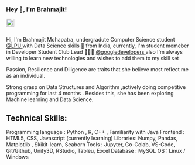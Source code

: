 ### Hey 👋, I'm Brahmajit!

<a href="https://www.linkedin.com/in/brahmajit-mohapatra-730743169/" rel="nofollow">
  <img align="left" alt="Brahmajit's LinkdeIN" width="22px" src="https://camo.githubusercontent.com/d659d2bac00c01b42bffbae84bdc121e828b8fecd5b4949ffa2575f5d9e4a371/68747470733a2f2f63646e2e6a7364656c6976722e6e65742f6e706d2f73696d706c652d69636f6e734076332f69636f6e732f6c696e6b6564696e2e737667" data-canonical-src="https://cdn.jsdelivr.net/npm/simple-icons@v3/icons/linkedin.svg" style="max-width:100%;">
</a>

<br>
</br>

Hi, I'm Brahmajit Mohapatra, undergradute Computer Science student <a href="https://www.lpu.in/" rel="nofollow">@LPU </a> with Data Science skills 🚀 from India, currently, I'm student memeber in Developer Student Club Lead 🙍🏽‍♂️ <a href="https://developers.google.com/community/dsc?utm_source=devtools" rel="nofollow">@googledevelopers </a> also I'm always willing to learn new technologies and wishes to add them to my skill set

Passion, Resilience and Diligence are traits that she believe most reflect me as an individual.

Strong grasp on Data Structures and Algorithm ,actively doing competitive programming for last 4 months . Besides this, she has been exploring Machine learning and Data Science.

## Technical Skills:
Programming language : Python , R, C++ , Familiarity with Java
Frontend : HTML5, CSS, Javascript (currently learning)
Libraries: Numpy, Pandas, Matplotlib , Skikit-learn, Seaborn
Tools : Jupyter, Go-Colab, VS-Code, Git/Github, Unity3D, RStudio, Tableu, Excel
Database : MySQL
OS : Linux / Windows



